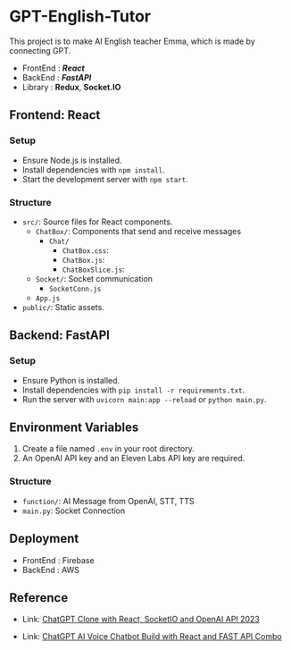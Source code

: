 # GPT-English-Tutor

This project is to make AI English teacher Emma, which is made by connecting GPT.
- FrontEnd : ***React***
- BackEnd : ***FastAPI***
- Library : **Redux**, **Socket.IO**

## Frontend: React

### Setup
- Ensure Node.js is installed.
- Install dependencies with `npm install`.
- Start the development server with `npm start`.

### Structure
- `src/`: Source files for React components.
  + `ChatBox/`: Components that send and receive messages
    + `Chat/`
        + `ChatBox.css`:
        + `ChatBox.js`:
        + `ChatBoxSlice.js`:
  + `Socket/`: Socket communication
    + `SocketConn.js`
  + `App.js`
- `public/`: Static assets.

## Backend: FastAPI

### Setup
- Ensure Python is installed.
- Install dependencies with `pip install -r requirements.txt`.
- Run the server with `uvicorn main:app --reload` or `python main.py`.

## Environment Variables

1. Create a file named `.env` in your root directory.
2. An OpenAI API key and an Eleven Labs API key are required.
   
### Structure
- `function/`: AI Message from OpenAI, STT, TTS
- `main.py`: Socket Connection

## Deployment
- FrontEnd : Firebase
- BackEnd : AWS

## Reference
- Link: [ChatGPT Clone with React, SocketIO and OpenAI API 2023][udemy_link]

[udemy_link]: https://www.udemy.com/course/chatgpt-with-react-and-openai-api-2023-build-your-own-app/

- Link: [ChatGPT AI Voice Chatbot Build with React and FAST API Combo][udemy_link]

[udemy_link]: https://www.udemy.com/course/chatgpt-ai-voice-chatbot-build-with-react-and-fast-api-combo/
